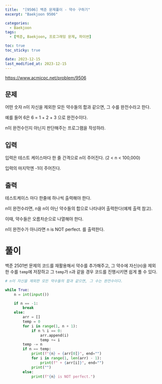 ```yaml
---
title:  "[9506] 백준 문제풀이 - 약수 구하기"
excerpt: "Baekjoon 9506"

categories:
  - Baekjoon
tags:
  - [백준, Baekjoon, 프로그래밍 문제, 파이썬]

toc: true
toc_sticky: true

date: 2023-12-15
last_modified_at: 2023-12-15
---
```


https://www.acmicpc.net/problem/9506

## 문제
어떤 숫자 n이 자신을 제외한 모든 약수들의 합과 같으면, 그 수를 완전수라고 한다.

예를 들어 6은 6 = 1 + 2 + 3 으로 완전수이다.

n이 완전수인지 아닌지 판단해주는 프로그램을 작성하라.

## 입력
입력은 테스트 케이스마다 한 줄 간격으로 n이 주어진다. (2 < n < 100,000)

입력의 마지막엔 -1이 주어진다.

## 출력
테스트케이스 마다 한줄에 하나씩 출력해야 한다.

n이 완전수라면, n을 n이 아닌 약수들의 합으로 나타내어 출력한다(예제 출력 참고).

이때, 약수들은 오름차순으로 나열해야 한다.

n이 완전수가 아니라면 n is NOT perfect. 를 출력한다.

# 풀이
백준 2501번 문제의 코드를 재활용해서 약수를 추가해주고, 그 약수에 자신(n)을 제외한 수를 ``temp``에 저장하고 그 ``temp``가 ``n``과 같을 경우 코드를 진행시키면 쉽게 풀 수 있다.

```py
# n이 자신을 제외한 모든 약수들의 합과 같으면, 그 수는 완전수이다.

while True:
    n = int(input())

    if n == -1:
        break
    else:
        arr = []
        temp = 0
        for i in range(1, n + 1):
            if n % i == 0:
                arr.append(i)
                temp += i
        temp -= n
        if n == temp:
            print(f"{n} = {arr[0]}", end="")
            for i in range(1, len(arr) - 1):
                print(f" + {arr[i]}", end="")
            print("")
        else:
            print(f"{n} is NOT perfect.")
```
